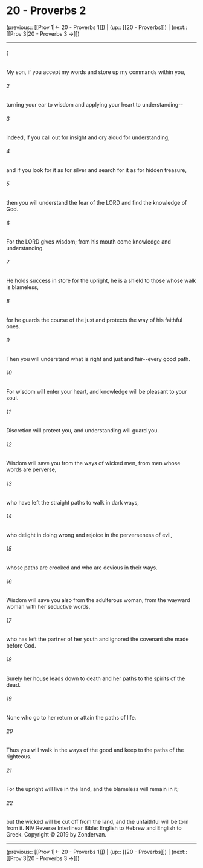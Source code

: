 # 20 - Proverbs 2

(previous:: [[Prov 1|← 20 - Proverbs 1]]) | (up:: [[20 - Proverbs]]) | (next:: [[Prov 3|20 - Proverbs 3 →]])

***


###### 1 
My son, if you accept my words and store up my commands within you, 

###### 2 
turning your ear to wisdom and applying your heart to understanding-- 

###### 3 
indeed, if you call out for insight and cry aloud for understanding, 

###### 4 
and if you look for it as for silver and search for it as for hidden treasure, 

###### 5 
then you will understand the fear of the LORD and find the knowledge of God. 

###### 6 
For the LORD gives wisdom; from his mouth come knowledge and understanding. 

###### 7 
He holds success in store for the upright, he is a shield to those whose walk is blameless, 

###### 8 
for he guards the course of the just and protects the way of his faithful ones. 

###### 9 
Then you will understand what is right and just and fair--every good path. 

###### 10 
For wisdom will enter your heart, and knowledge will be pleasant to your soul. 

###### 11 
Discretion will protect you, and understanding will guard you. 

###### 12 
Wisdom will save you from the ways of wicked men, from men whose words are perverse, 

###### 13 
who have left the straight paths to walk in dark ways, 

###### 14 
who delight in doing wrong and rejoice in the perverseness of evil, 

###### 15 
whose paths are crooked and who are devious in their ways. 

###### 16 
Wisdom will save you also from the adulterous woman, from the wayward woman with her seductive words, 

###### 17 
who has left the partner of her youth and ignored the covenant she made before God. 

###### 18 
Surely her house leads down to death and her paths to the spirits of the dead. 

###### 19 
None who go to her return or attain the paths of life. 

###### 20 
Thus you will walk in the ways of the good and keep to the paths of the righteous. 

###### 21 
For the upright will live in the land, and the blameless will remain in it; 

###### 22 
but the wicked will be cut off from the land, and the unfaithful will be torn from it. NIV Reverse Interlinear Bible: English to Hebrew and English to Greek. Copyright © 2019 by Zondervan.

***

(previous:: [[Prov 1|← 20 - Proverbs 1]]) | (up:: [[20 - Proverbs]]) | (next:: [[Prov 3|20 - Proverbs 3 →]])
